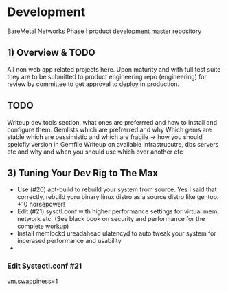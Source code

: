 # Development
BareMetal Networks Phase I product development master repository

## 1) Overview & TODO

All non web app related projects here. Upon maturity and with full test suite they are to be submitted to product engineering repo (engineering) for review by committee to get approval to deploy in production.


TODO
-----
Writeup dev tools section, what ones are preferrred and how to install and configure them. 
Gemlists which are prefrerred and why
Which gems are stable which are pessimistic and which are fragile -> how you should speicfiy version in Gemfile
Writeup on available infrastrucutre, dbs servers etc and why and when you should use which over another etc

## 3) Tuning Your Dev Rig to The Max

+ Use (#20) apt-build to rebuild your system from source. Yes i said that correctly, rebuild yoru binary linux distro as a source distro like gentoo. +10 horsepower!
+ Edit (#21) sysctl.conf with higher performance settings for virtual mem, network etc.    (See black book on security and performance for the complete workup)
+ Install memlockd ureadahead ulatencyd to auto tweak your system for incerased performance and usability
+ 


### Edit Systectl.conf #21 ###

vm.swappiness=1
